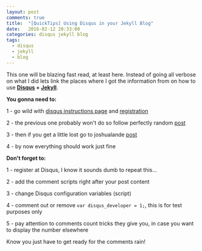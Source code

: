 ```yaml
---
layout: post
comments: true
title:  "[QuickTips] Using Disqus in your Jekyll Blog"
date:   2016-02-12 20:33:00
categories: disqus jekyll blog
tags:
  - disqus
  - jekyll
  - blog
---
```


This one will be blazing fast read, at least here. Instead of going all verbose on what I did lets link the places where I got the information from on how to use **[Disqus](http://disqus.com/) + [Jekyll](https://jekyllrb.com/)**.

**You gonna need to:**

1 - go wild with [disqus instructions page](https://help.disqus.com/customer/portal/articles/472138-jekyll-installation-instructions) and [registration](https://disqus.com/home/explore/)

2 - the previous one probably won't do so follow perfectly random [post](http://www.perfectlyrandom.org/2014/06/29/adding-disqus-to-your-jekyll-powered-github-pages/)

3 - then if you get a little lost go to joshualande [post](http://joshualande.com/jekyll-github-pages-poole/)

4 - by now everything should work just fine

**Don't forget to:**

1 - register at Disqus, I know it sounds dumb to repeat this...

2 - add the comment scripts right after your post content

3 - change Disqus configuration variables (script)

4 - comment out or remove `var disqus_developer = 1;`, this is for test purposes only

5 - pay attention to comments count tricks they give you, in case you want to display the number elsewhere


Know you just have to get ready for the comments rain!
